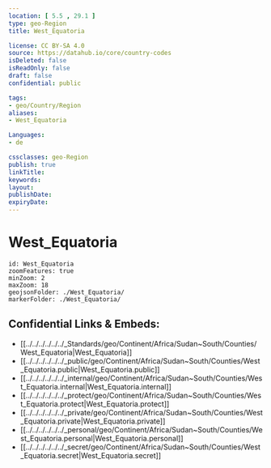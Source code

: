 ```yaml
---
location: [ 5.5 , 29.1 ] 
type: geo-Region
title: West_Equatoria

license: CC BY-SA 4.0
source: https://datahub.io/core/country-codes
isDeleted: false
isReadOnly: false
draft: false
confidential: public

tags:
- geo/Country/Region
aliases:
- West_Equatoria

Languages:
- de

cssclasses: geo-Region
publish: true
linkTitle: 
keywords: 
layout: 
publishDate: 
expiryDate: 
---
```


# West_Equatoria

```leaflet
id: West_Equatoria
zoomFeatures: true 
minZoom: 2 
maxZoom: 18
geojsonFolder: ./West_Equatoria/
markerFolder: ./West_Equatoria/
```


## Confidential Links & Embeds: 
- [[../../../../../../_Standards/geo/Continent/Africa/Sudan~South/Counties/West_Equatoria|West_Equatoria]] 
- [[../../../../../../_public/geo/Continent/Africa/Sudan~South/Counties/West_Equatoria.public|West_Equatoria.public]] 
- [[../../../../../../_internal/geo/Continent/Africa/Sudan~South/Counties/West_Equatoria.internal|West_Equatoria.internal]] 
- [[../../../../../../_protect/geo/Continent/Africa/Sudan~South/Counties/West_Equatoria.protect|West_Equatoria.protect]] 
- [[../../../../../../_private/geo/Continent/Africa/Sudan~South/Counties/West_Equatoria.private|West_Equatoria.private]] 
- [[../../../../../../_personal/geo/Continent/Africa/Sudan~South/Counties/West_Equatoria.personal|West_Equatoria.personal]] 
- [[../../../../../../_secret/geo/Continent/Africa/Sudan~South/Counties/West_Equatoria.secret|West_Equatoria.secret]] 

